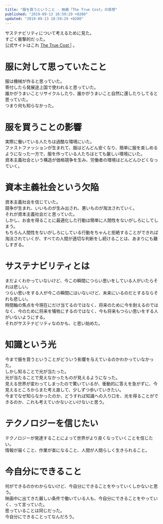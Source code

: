 ```yaml
---
title: "服を買うということ - 映画「The True Cost」の感想"
published: "2019-09-13 18:59:29 +0200"
updated: "2019-09-13 18:59:29 +0200"
---
```


サステナビリティについて考えるために見た。  
すごく衝撃的だった。  
公式サイトはこれ [The True Cost |](https://truecostmovie.com/) 。

# 服に対して思っていたこと

服は機械が作ると思っていた。  
寄付したら発展途上国で使われると思っていた。  
誰かがうまいことリサイクルしたり、誰かがうまいこと自然に還したりしてると思っていた。  
つまり何も知らなかった。

# 服を買うことの影響

実際に働いている人たちは過酷な環境にいた。  
ファストファッションが生まれて、服はどんどん安くなり、簡単に服を楽しめるようになった一方で、服を作っている人たちはとても厳しい環境にいた。  
資本主義社会という構造が価格競争を生み、労働者の環境はどんどんひどくなっていく。

# 資本主義社会という欠陥

資本主義社会を信じていた。  
競争が生まれ、いいものが生み出され、悪いものが淘汰されていく。  
それが資本主義社会だと思っていた。  
しかし、お金を得ることに最適化した行動は簡単に人間性をないがしろにしてしまう。  
もちろん人間性をないがしろにしている行動をちゃんと拒絶することができれば淘汰されていくが、すべての人間が適切な判断をし続けることは、あまりにも難しすぎる。

# サステナビリティとは

まだよくわかっていないけど、今この瞬間につらい思いをしている人がいたらそれは悲しい。  
つらい思いをする人が今この瞬間にはいないけど、未来にいるのだとするならそれも悲しい。  
時間軸の焦点を今現在にだけ当てるのではなく、将来のために今を耐えるのではなく、今のために将来を犠牲にするのではなく、今も将来もつらい思いをする人がいないようにする。  
それがサステナビリティなのかも、と思い始めた。

# 知識という光

今まで服を買うということがどういう影響を与えているのかわかっていなかった。  
しかし知ることで光が当たった。  
光が当たることで見えなかったものが見えるようになった。  
見える世界が変わってしまったので驚いているが、衝動的に答えを急がずに、今見えるところからまた考え直して、少しずつ歩いていきたい。  
今までなぜ知らなかったのか、どうすれば知識への入り口を、光を得ることができるのか、これも考えていかないといけないと思う。

# テクノロジーを信じたい

テクノロジーが発達することによって世界がより良くなっていくことを信じたい。  
情報が届くこと、作業が楽になること、人間が人間らしく生きられること。

# 今自分にできること

何ができるのかわからないけど、今自分にできることをやっていくしかないと思う。  
映画中に出てきた厳しい条件で働いている人も、今自分にできることをやっていく、って言っていた。  
思っていることは同じだった。  
今自分にできることってなんだろう。
